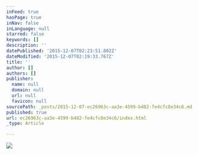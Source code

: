 ```yaml
---
inFeed: true
hasPage: true
inNav: false
inLanguage: null
starred: false
keywords: []
description: ''
datePublished: '2015-12-07T02:23:51.802Z'
dateModified: '2015-12-07T02:19:33.767Z'
title: ''
author: []
authors: []
publisher:
  name: null
  domain: null
  url: null
  favicon: null
sourcePath: _posts/2015-12-07-ec26963c-aa3e-4599-b482-fe4cfc8e34c6.md
published: true
url: ec26963c-aa3e-4599-b482-fe4cfc8e34c6/index.html
_type: Article

---
```

![](https://the-grid-user-content.s3-us-west-2.amazonaws.com/a1c89945-2509-47f8-a1c4-11f0d0db7f07.jpg)